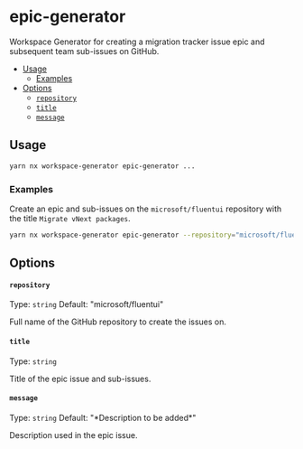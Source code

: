 # epic-generator

Workspace Generator for creating a migration tracker issue epic and subsequent team sub-issues on GitHub.

<!-- toc -->

- [Usage](#usage)
  - [Examples](#examples)
- [Options](#options)
  - [`repository`](#repository)
  - [`title`](#title)
  - [`message`](#message)

<!-- tocstop -->

## Usage

```sh
yarn nx workspace-generator epic-generator ...
```

### Examples

Create an epic and sub-issues on the `microsoft/fluentui` repository with the title `Migrate vNext packages`.

```sh
yarn nx workspace-generator epic-generator --repository="microsoft/fluentui" --title="Migrate vNext packages"
```

## Options

#### `repository`

Type: `string`
Default: "microsoft/fluentui"

Full name of the GitHub repository to create the issues on.

#### `title`

Type: `string`

Title of the epic issue and sub-issues.

#### `message`

Type: `string`
Default: "\*Description to be added\*"

Description used in the epic issue.
